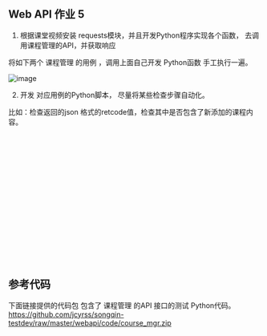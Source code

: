 ## Web API 作业 5



1. 根据课堂视频安装 requests模块，并且开发Python程序实现各个函数， 去调用课程管理的API，并获取响应

将如下两个 课程管理 的用例 ，调用上面自己开发 Python函数 手工执行一遍。

![image](https://user-images.githubusercontent.com/10496014/41332559-ed77c48a-6f10-11e8-909f-35491b378f50.png)



2. 开发 对应用例的Python脚本，  尽量将某些检查步骤自动化。 

比如：检查返回的json 格式的retcode值，检查其中是否包含了新添加的课程内容。






<br><br><br><br><br><br><br><br><br><br><br><br><br><br><br>

## 参考代码

下面链接提供的代码包 包含了 课程管理 的API 接口的测试 Python代码。
https://github.com/jcyrss/songqin-testdev/raw/master/webapi/code/course_mgr.zip
